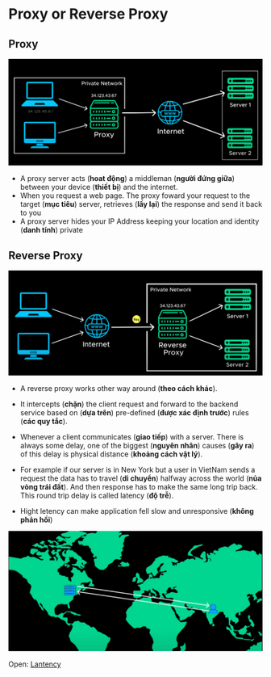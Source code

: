 # Proxy or Reverse Proxy

## Proxy

![Images Demo](./images/proxy/1.webp)

- A proxy server acts (**hoat động**) a middleman (**người đứng giữa**) between your device (**thiết bị**) and the internet.
- When you request a web page. The proxy foward your request to the target (**mục tiêu**) server, retrieves (**lấy lại**) the response and send it back to you
- A proxy server hides your IP Address keeping your location and identity (**danh tính**) private

## Reverse Proxy

![Images Demo](./images/proxy/2.webp)

- A reverse proxy works other way around (**theo cách khác**).
- It intercepts (**chặn**) the client request and forward to the backend service based on (**dựa trên**) pre-defined (**được xác định trước**) rules (**các quy tắc**).

- Whenever a client communicates (**giao tiếp**) with a server. There is always some delay, one of the biggest (**nguyên nhân**) causes (**gây ra**) of this delay is physical distance (**khoảng cách vật lý**).

- For example if our server is in New York but a user in VietNam sends a request the data has to travel (**di chuyển**) halfway across the world (**nủa vòng trái đất**). And then response has to make the same long trip back. This round trip delay is called latency (**độ trễ**).

- Hight letency can make application fell slow and unresponsive (**không phản hồi**)

![Images Demo](./images/latency/1.webp)

Open: [Lantency](./5_latency.md)
